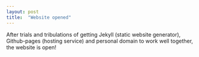 ```yaml
---
layout: post
title:  "Website opened"
---
```


After trials and tribulations of getting Jekyll (static website generator), Github-pages (hosting service) and personal domain to work well together, the website is open! 